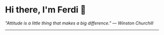 <h1>Hi there, I'm Ferdi 👋</h1>

<p><em>
  "Attitude is a little thing that makes a big difference." — Winston Churchill
</em></p>

---
